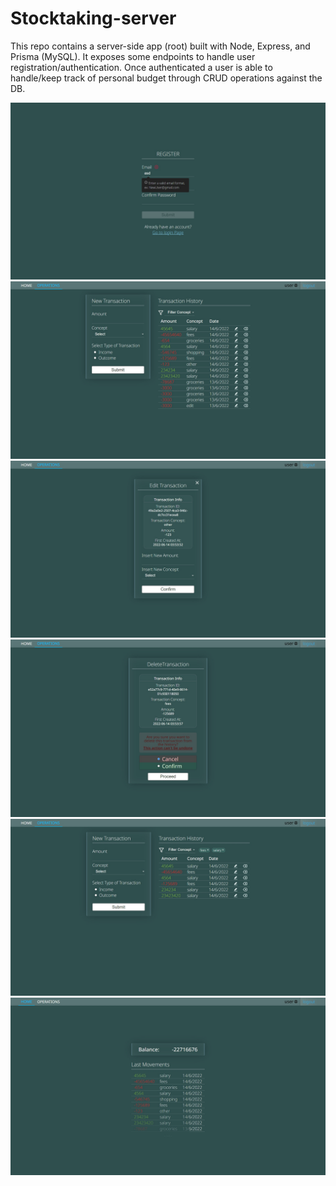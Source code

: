 # Stocktaking-server

This repo contains a server-side app (root) built with Node, Express, and Prisma (MySQL).
It exposes some endpoints to handle user registration/authentication.
Once authenticated a user is able to handle/keep track of personal budget through CRUD operations against the DB.

![1](./previews/1.jpg)
![2](./previews/2.jpg)
![3](./previews/3.jpg)
![4](./previews/4.jpg)
![5](./previews/5.jpg)
![6](./previews/6.jpg)
